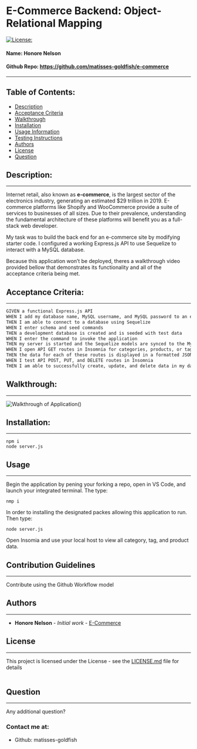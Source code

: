 # E-Commerce Backend: Object-Relational Mapping
[![License: ](https://img.shields.io/badge/license--brightgreen)](https://opensource.org/licenses/)
#### **Name:** Honore Nelson
#### **Github Repo:** https://github.com/matisses-goldfish/e-commerce
---
    
##  Table of Contents:
* [Description](#description)
* [Acceptance Criteria](#acceptance-criteria)
* [Walkthrough](#walkthrough)
* [Installation](#installation)
* [Usage Information](#usage)
* [Testing Instructions](#testing)
* [Authors](#authors)
* [License](#license)
* [Question](#questions)


## Description:
---
Internet retail, also known as **e-commerce**, is the largest sector of the electronics industry, generating an estimated $29 trillion in 2019. E-commerce platforms like Shopify and WooCommerce provide a suite of services to businesses of all sizes. Due to their prevalence, understanding the fundamental architecture of these platforms will benefit you as a full-stack web developer.

My task was to build the back end for an e-commerce site by modifying starter code. I configured a working Express.js API to use Sequelize to interact with a MySQL database.

Because this application won’t be deployed, theres a walkthrough video provided bellow that demonstrates its functionality and all of the acceptance criteria being met. 

## Acceptance Criteria:
---
```md
GIVEN a functional Express.js API
WHEN I add my database name, MySQL username, and MySQL password to an environment variable file
THEN I am able to connect to a database using Sequelize
WHEN I enter schema and seed commands
THEN a development database is created and is seeded with test data
WHEN I enter the command to invoke the application
THEN my server is started and the Sequelize models are synced to the MySQL database
WHEN I open API GET routes in Insomnia for categories, products, or tags
THEN the data for each of these routes is displayed in a formatted JSON
WHEN I test API POST, PUT, and DELETE routes in Insomnia
THEN I am able to successfully create, update, and delete data in my database
```
## Walkthrough:
---
![Walkthrough of Application]()()
## Installation:
---
    npm i
    node server.js


## Usage
---
Begin the application by pening your forking a repo, open in VS Code, and launch your integrated terminal. The type:

    nmp i

In order to installing the designated packes allowing this application to run. Then type:

    node server.js
Open Insomia and use your local host to view all category, tag, and product data. 

    
## Contribution Guidelines
---
Contribute using the Github Workflow model

    
## Authors
---
* **Honore Nelson** - *Initial work* - [E-Commerce](https://github.com/matisses-goldfish/e-commerce)
    
## License
---

This project is licensed under the  License - see the [LICENSE.md](LICENSE.md) file for details
<br></br>

## Question
---
Any additional question? 
### Contact me at:
* Github: matisses-goldfish
